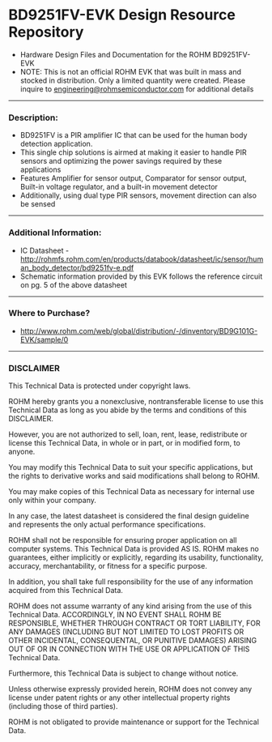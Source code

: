 # BD9251FV-EVK Design Resource Repository
* Hardware Design Files and Documentation for the ROHM BD9251FV-EVK
* NOTE: This is not an official ROHM EVK that was built in mass and stocked in distribution. Only a limited quantity were created. Please inquire to engineering@rohmsemiconductor.com for additional details

----
### Description: 
* BD9251FV is a PIR amplifier IC that can be used for the human body detection application.
* This single chip solutions is airmed at making it easier to handle PIR sensors and optimizing the power savings required by these applications
* Features Amplifier for sensor output, Comparator for sensor output, Built-in voltage regulator, and a built-in movement detector 
* Additionally, using dual type PIR sensors, movement direction can also be sensed

----
### Additional Information: 
* IC Datasheet - http://rohmfs.rohm.com/en/products/databook/datasheet/ic/sensor/human_body_detector/bd9251fv-e.pdf
* Schematic information provided by this EVK follows the reference circuit on pg. 5 of the above datasheet

----
### Where to Purchase?
* http://www.rohm.com/web/global/distribution/-/dinventory/BD9G101G-EVK/sample/0

----
### DISCLAIMER
This Technical Data is protected under copyright laws.

ROHM hereby grants you a nonexclusive, nontransferable license to use this Technical Data 
as long as you abide by the terms and conditions of this DISCLAIMER. 

However, you are not authorized to sell, loan, rent, lease, redistribute or license this Technical Data, 
in whole or in part, or in modified form, to anyone.

You may modify this Technical Data to suit your specific applications, 
but the rights to derivative works and said modifications shall belong to ROHM. 

You may make copies of this Technical Data as necessary for internal use only within your company.

In any case, the latest datasheet is considered the final design guideline and represents 
the only actual performance specifications.

ROHM shall not be responsible for ensuring proper application on all computer systems.
This Technical Data is provided AS IS. ROHM makes no guarantees, either implicitly or explicitly, 
regarding its usability, functionality, accuracy, merchantability, or fitness for a specific purpose.

In addition, you shall take full responsibility for the use of any information acquired from this Technical Data. 

ROHM does not assume warranty of any kind arising from the use of this Technical Data. ACCORDINGLY, 
IN NO EVENT SHALL ROHM BE RESPONSIBLE, WHETHER THROUGH CONTRACT OR TORT LIABILITY, 
FOR ANY DAMAGES (INCLUDING BUT NOT LIMITED TO LOST PROFITS OR OTHER INCIDENTAL, CONSEQUENTAL, 
OR PUNITIVE DAMAGES) ARISING OUT OF OR IN CONNECTION WITH THE USE OR APPLICATION OF THIS Technical Data.

Furthermore, this Technical Data is subject to change without notice.

Unless otherwise expressly provided herein, ROHM does not convey any license under patent rights 
or any other intellectual property rights (including those of third parties).

ROHM is not obligated to provide maintenance or support for the Technical Data.
